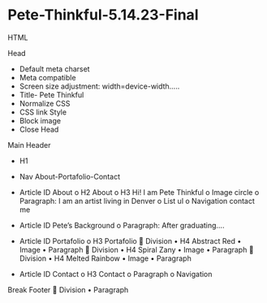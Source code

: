 # Pete-Thinkful-5.14.23-Final

HTML
<!DOCTYPE html>
<html lang=”en”>

Head
-	Default meta charset
-	Meta compatible
-	Screen size adjustment: width=device-width…..
-	Title- Pete Thinkful
-	Normalize CSS
-	CSS link
Style
-	Block image
-	Close Head

Main
Header
-	H1
-	Nav About-Portafolio-Contact
-	Article ID About
o	H2 About
o	H3 Hi! I am Pete Thinkful
o	Image circle
o	Paragraph: I am an artist living in Denver
o	List ul
o	Navigation contact me
-	Article ID Pete’s Background
o	Paragraph: After graduating….
-	Article ID Portafolio
o	H3 Portafolio
	Division
•	H4 Abstract Red
•	Image
•	Paragraph
	Division
•	H4 Spiral Zany
•	Image
•	Paragraph
	Division
•	H4 Melted Rainbow
•	Image
•	Paragraph

-	Article ID Contact
o	H3 Contact
o	Paragraph
o	Navigation

Break
Footer
	Division
•	Paragraph





